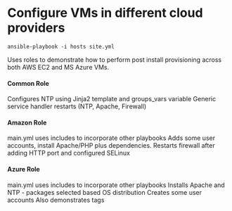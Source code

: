 # Configure VMs in different cloud providers

```
ansible-playbook -i hosts site.yml
```

Uses roles to demonstrate how to perform post install provisioning across both AWS EC2 and MS Azure VMs.

#### Common Role
Configures NTP using Jinja2 template and groups_vars variable
Generic service handler restarts (NTP, Apache, Firewall)

#### Amazon Role
main.yml uses includes to incorporate other playbooks
Adds some user accounts, install Apache/PHP plus dependencies. Restarts firewall after adding HTTP port and configured SELinux

#### Azure Role
main.yml uses includes to incorporate other playbooks
Installs Apache and NTP - packages selected based OS distribution
Creates some user accounts
Also demonstrates tags


